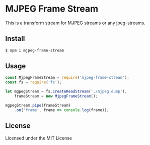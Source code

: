 # MJPEG Frame Stream

This is a transform stream for MJPEG streams or any jpeg-streams. 

## Install

```bash
$ npm i mjpeg-frame-stream
```

## Usage 

```javascript
const MjpegFrameStream = require('mjpeg-frame-stream');
const fs = require('fs');

let mgpegStream = fs.createReadStream('./mjpeg.dump'),
    frameStream = new MjpegFrameStream();

mgpegStream.pipe(frameStream)
    .on('frame', frame => console.log(frame));

```

## License 

Licensed under the MIT License 